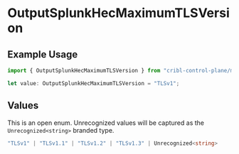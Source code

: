 # OutputSplunkHecMaximumTLSVersion

## Example Usage

```typescript
import { OutputSplunkHecMaximumTLSVersion } from "cribl-control-plane/models";

let value: OutputSplunkHecMaximumTLSVersion = "TLSv1";
```

## Values

This is an open enum. Unrecognized values will be captured as the `Unrecognized<string>` branded type.

```typescript
"TLSv1" | "TLSv1.1" | "TLSv1.2" | "TLSv1.3" | Unrecognized<string>
```